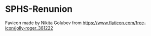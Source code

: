# SPHS-Renunion


Favicon made by Nikita Golubev from https://www.flaticon.com/free-icon/jolly-roger_361222
